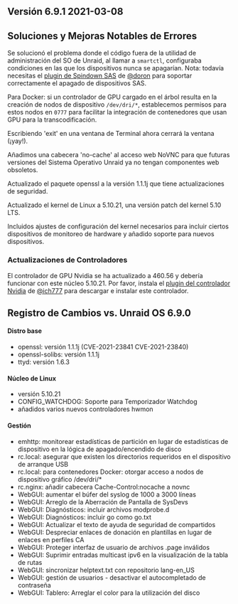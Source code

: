 ## Versión 6.9.1 2021-03-08

## Soluciones y Mejoras Notables de Errores

Se solucionó el problema donde el código fuera de la utilidad de administración del SO de Unraid, al llamar a `smartctl`, configuraba condiciones en las que los dispositivos nunca se apagarían. Nota: todavía necesitas el [plugin de Spindown SAS](https://forums.unraid.net/topic/97351-plugin-spin-down-sas-drives/) de [@doron](https://forums.unraid.net/profile/8006-doron/) para soportar correctamente el apagado de dispositivos SAS.

Para Docker: si un controlador de GPU cargado en el árbol resulta en la creación de nodos de dispositivo `/dev/dri/*`, establecemos permisos para estos nodos en `0777` para facilitar la integración de contenedores que usan GPU para la transcodificación.

Escribiendo 'exit' en una ventana de Terminal ahora cerrará la ventana (¡yay!).

Añadimos una cabecera 'no-cache' al acceso web NoVNC para que futuras versiones del Sistema Operativo Unraid ya no tengan componentes web obsoletos.

Actualizado el paquete openssl a la versión 1.1.1j que tiene actualizaciones de seguridad.

Actualizado el kernel de Linux a 5.10.21, una versión patch del kernel 5.10 LTS.

Incluidos ajustes de configuración del kernel necesarios para incluir ciertos dispositivos de monitoreo de hardware y añadido soporte para nuevos dispositivos.

### Actualizaciones de Controladores

El controlador de GPU Nvidia se ha actualizado a 460.56 y debería funcionar con este núcleo 5.10.21. Por favor, instala el [plugin del controlador Nvidia](https://forums.unraid.net/topic/98978-plugin-nvidia-driver/) de [@ich777](https://forums.unraid.net/profile/72388-ich777/) para descargar e instalar este controlador.

## Registro de Cambios vs. Unraid OS 6.9.0

#### Distro base

- openssl: versión 1.1.1j (CVE-2021-23841 CVE-2021-23840)
- openssl-solibs: versión 1.1.1j
- ttyd: versión 1.6.3

#### Núcleo de Linux

- versión 5.10.21
- CONFIG\_WATCHDOG: Soporte para Temporizador Watchdog
- añadidos varios nuevos controladores hwmon

#### Gestión

- emhttp: monitorear estadísticas de partición en lugar de estadísticas de dispositivo en la lógica de apagado/encendido de disco
- rc.local: asegurar que existen los directorios requeridos en el dispositivo de arranque USB
- rc.local: para contenedores Docker: otorgar acceso a nodos de dispositivo gráfico /dev/dri/\*
- rc.nginx: añadir cabecera Cache-Control:nocache a novnc
- WebGUI: aumentar el búfer del syslog de 1000 a 3000 líneas
- WebGUI: Arreglo de la Aberración de Pantalla de SysDevs
- WebGUI: Diagnósticos: incluir archivos modprobe.d
- WebGUI: Diagnósticos: incluir go como go.txt
- WebGUI: Actualizar el texto de ayuda de seguridad de compartidos
- WebGUI: Despreciar enlaces de donación en plantillas en lugar de enlaces en perfiles CA
- WebGUI: Proteger interfaz de usuario de archivos .page inválidos
- WebGUI: Suprimir entradas multicast ipv6 en la visualización de la tabla de rutas
- WebGUI: sincronizar helptext.txt con repositorio lang-en\_US
- WebGUI: gestión de usuarios - desactivar el autocompletado de contraseña
- WebGUI: Tablero: Arreglar el color para la utilización del disco
